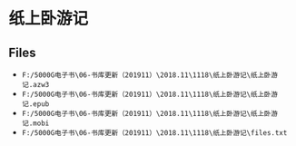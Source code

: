 # 纸上卧游记

## Files

- `F:/5000G电子书\06-书库更新（201911）\2018.11\1118\纸上卧游记\纸上卧游记.azw3`
- `F:/5000G电子书\06-书库更新（201911）\2018.11\1118\纸上卧游记\纸上卧游记.epub`
- `F:/5000G电子书\06-书库更新（201911）\2018.11\1118\纸上卧游记\纸上卧游记.mobi`
- `F:/5000G电子书\06-书库更新（201911）\2018.11\1118\纸上卧游记\files.txt`
